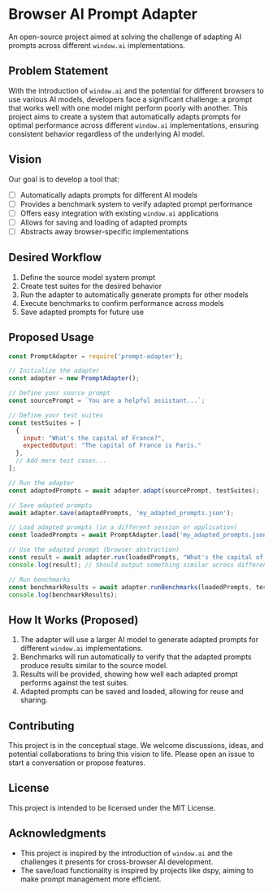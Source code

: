 # Browser AI Prompt Adapter

An open-source project aimed at solving the challenge of adapting AI prompts across different `window.ai` implementations.

## Problem Statement

With the introduction of `window.ai` and the potential for different browsers to use various AI models, developers face a significant challenge: a prompt that works well with one model might perform poorly with another. This project aims to create a system that automatically adapts prompts for optimal performance across different `window.ai` implementations, ensuring consistent behavior regardless of the underlying AI model.

## Vision

Our goal is to develop a tool that:

- [ ] Automatically adapts prompts for different AI models
- [ ] Provides a benchmark system to verify adapted prompt performance
- [ ] Offers easy integration with existing `window.ai` applications
- [ ] Allows for saving and loading of adapted prompts
- [ ] Abstracts away browser-specific implementations

## Desired Workflow

1. Define the source model system prompt
2. Create test suites for the desired behavior
3. Run the adapter to automatically generate prompts for other models
4. Execute benchmarks to confirm performance across models
5. Save adapted prompts for future use

## Proposed Usage

```javascript
const PromptAdapter = require('prompt-adapter');

// Initialize the adapter
const adapter = new PromptAdapter();

// Define your source prompt
const sourcePrompt = `You are a helpful assistant...`;

// Define your test suites
const testSuites = [
  {
    input: "What's the capital of France?",
    expectedOutput: "The capital of France is Paris."
  },
  // Add more test cases...
];

// Run the adapter
const adaptedPrompts = await adapter.adapt(sourcePrompt, testSuites);

// Save adapted prompts
await adapter.save(adaptedPrompts, 'my_adapted_prompts.json');

// Load adapted prompts (in a different session or application)
const loadedPrompts = await PromptAdapter.load('my_adapted_prompts.json');

// Use the adapted prompt (browser abstraction)
const result = await adapter.run(loadedPrompts, "What's the capital of France?");
console.log(result); // Should output something similar across different browsers

// Run benchmarks
const benchmarkResults = await adapter.runBenchmarks(loadedPrompts, testSuites);
console.log(benchmarkResults);
```

## How It Works (Proposed)

1. The adapter will use a larger AI model to generate adapted prompts for different `window.ai` implementations.
2. Benchmarks will run automatically to verify that the adapted prompts produce results similar to the source model.
3. Results will be provided, showing how well each adapted prompt performs against the test suites.
4. Adapted prompts can be saved and loaded, allowing for reuse and sharing.

## Contributing

This project is in the conceptual stage. We welcome discussions, ideas, and potential collaborations to bring this vision to life. Please open an issue to start a conversation or propose features.

## License

This project is intended to be licensed under the MIT License.

## Acknowledgments

- This project is inspired by the introduction of `window.ai` and the challenges it presents for cross-browser AI development.
- The save/load functionality is inspired by projects like dspy, aiming to make prompt management more efficient.

